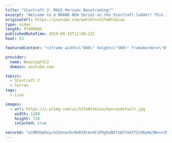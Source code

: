 ```yaml
---
title: "StarCraft 2: MASS Marines Basetrading!"
excerpt: "Welcome to a BRAND NEW Series on the StarCraft ladder! This is the \"Mass Marines to Grandmaster\" challenge, where the only attacking unit that I'm allowed to make is Marines - and that's it! I am allowed to make Medivacs just so that the gaemplay is not too monotonous, but I believe I could even make"
originalUrl: https://youtube.com/watch?v=51TeNfxbivw
type: video
length: PT49M48S
publishedDateTime: 2019-09-15T12:08:13Z
heat: 53

featuredContent: "<iframe width=\"800\" height=\"500\" frameborder=\"0\" src=\"https://www.youtube.com/embed/51TeNfxbivw\" allow=\"accelerometer; autoplay; encrypted-media; gyroscope; picture-in-picture\" allowfullscreen></iframe>"

provider:
  name: BeastyqtSC2
  domain: youtube.com

topics:
  - StarCraft 2
  - Terran
tags:
  - Live

images:
  - url: https://i.ytimg.com/vi/51TeNfxbivw/maxresdefault.jpg
    width: 1280
    height: 720
    isCached: true

secured: "eiM8XVp0sy/m1GVvwr6c0m8SAlmvXCiPXghaQDt1QCYxH2fZvQ6pWy3Ne+xJMBVle+yD0H1VCgQuQ471Vh6TujwxQJn9GHjMV1mGdrXTLk5CCyIgKmRfUp4lN98pWfFK7b9dP08jcj9tPmu8rVCB6DPtahnfB8HYP9U+IwCXvUfzltQMQH86EoW3A+KWvingsRcbsrweIBN+pxvnoHm2erdzaFprM0E1S5A95EkgB0mMRZUQVXF+pLy4hx0Pgl7FiJIvejjV5OFHDxn/i2mVk63uehqAzI5zhEE1NAWrMQX3ZUwiTejJ8vOjtPRPHjt/+mKY8CeBrzcxAYW+mNsHtQoiETMiLKpp51pn0VsY9nIR4NNgQNaSS+u0Wms7ez/y/kxp6ES0lt7KdnnV3Jc+bgugqTodaei3XDKSQOmySB0=;zoJlTI5/WFmWla31gYRXIA=="
---
```


